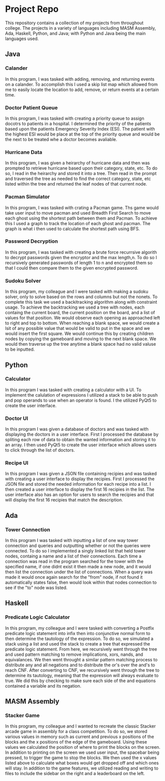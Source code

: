 # Project Repo
This repository contains a collection of my projects from throughout college. The projects in a variety of languages including MASM Assembly, Ada, Haskell, Python, and Java; with Python and Java being the main languages used. 

## Java
### Calander
In this program, I was tasked with adding, removing, and returning events on a calander. To accomplish this I used a skip list map which allowed from me to easily locate the location to add, remove, or return events at a certain time. 

### Doctor Patient Queue
In this program, I was tasked with creating a priority queue to assign docotrs to patients in a hospital. I determined the priority of the patients based upon the patients Emergency Severity Index (ESI). The patient with the highest ESI would be place at the top of the priority queue and would be the next to be treated whe a doctor becomes avaliable. 

### Hurricane Data
In this program, I was given a heirarchy of hurricane data and then was prompted to retrieve hurricane based upon their category, state, etc. To do so, I read in the heirarchy and stored it into a tree. Then read in the prompt and traversed the tree as needed to find the correct category, state, etc listed within the tree and returned the leaf nodes of that current node.

### Pacman Simulator
In this program, I was tasked with crating a Pacman game. Ths game would take user input to move pacman and used Breadth First Search to move each ghost using the shortest path between them and Pacman. To achieve this I used a graph to track the location of each ghost and pacman. The graph is what i then used to calculate the shortest path using BFS.

### Password Decryption
In this program, I was tasked with creating a brute force recurrsive algorith to decrypt passwords given the encryptor and the max length,n. To do so I recursively generated passwords of length 1 to n and encrypted them so that I could then compare them to the given encrypted password.

### Sudoku Solver
In this program, my colleague and I were tasked with making a sudoku solver, only to solve based on the rows and columns but not the nonets. To complete this task we used a backitracking algorithm along with constraint usage. To achieve the backtracking we used a tree with nodes, each containg the current board, the current position on the board, and a list of values for that position. We would observe each opening as approached left to right and top to bottom. When reaching a blank space, we would create a lsit of any possible value that would be valid to put in the space and we would insert the first square. We would continue this by creating children nodes by copying the gameboard and moving to the next blank space. We would then traverse up the tree anytime a blank space had no valid valuse to be inputted. 

## Python
### Calculator
In this program I was tasked with creating a calculator with a UI. To implement the calulation of expressions I utilized a stack to be able to push and pop operands to use when an operator is found. I the utilized PyQt5 to create the user interface.

### Doctor UI
In this program I was given a database of doctors and was tasked with displaying the doctors in a user interface. First I processed the database by spliting each row of data to obtain the wanted information and storing it to an array. I then used PyQt5 to create the user interface which allows users to click through the list of doctors. 

### Recipe UI
In this program I was given a JSON file containing recipies and was tasked with creating a user interface to display the recipies. First I processed the JSON file and stored the needed information for each recipe into a list. I then created a user interface to display the first 16 recipies in the list. The user interface also has an option for users to search the recipies and that will display the first 16 recipies that match the description.

## Ada
### Tower Connection
In this program I was tasked with inputting a list of one way tower connection and queries and outputting whether or not the queries were connected. To do so I implemented a singly linked list that held tower nodes, containg a name and a list of their connections. Each time a connection was read in the program searched for the tower with the specified name, if one didnt exist it then made a new node, and it would then list the connection under the list of connections. When a query was made it would once again search for the "from" node, if not found it automatically states false, then would look within that nodes connection to see if the "to" node was listed.

## Haskell 
### Predicate Logic Calculator
In this program, my colleague and I were tasked with converting a Postfix predicate logic statement into infix then into conjunctive normal form to then determine the tautology of the expression. To do so, we simulated a stack using a list and used the stack to create a tree that expressed the predicate logic statement. From here, we recursively went through the tree and used pattern matching to remove implications, xors, nands, and equivalances. We then went throught a similar pattern matching process to distribute any and all negations and to distribute the or's over the and's to reach CNF. After converting to CNF, we recursively went through the tree to determine its tautology, meaning that the expression will always evaluate to true. We did this by checking to make sure each side of the and equations contained a variable and its negation. 

## MASM Assembly
### Stacker Game
In this program, my colleague and I wanted to recreate the classic Stacker arcade game in assembly for a class competition. To do so, we stored various values in memory such as current and previous x positions of the blocks and the x positions of the edge of the gameboard. Using these values we calculated the position of where to print the blocks on the screen. In addition to printing on the screen we used user input, the spacebar being pressed, to trigger the game to stop the blocks. We then used the x values listed above to calculate what boxes would get dropped off and which ones will stay. In addition to the game features, we utilized reading and writing to files to include the sidebar on the right and a leaderboard on the left. 
